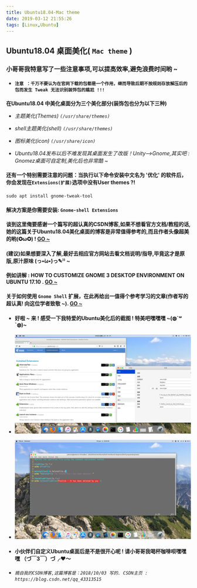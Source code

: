 ```yaml
---
title: Ubuntu18.04-Mac theme
date: 2019-03-12 21:55:26
tags: [Linux,Ubuntu]
---
```


## Ubuntu18.04 桌面美化( `Mac theme` )

### 小哥哥我特意写了一些注意事项,可以提高效率,避免浪费时间哟 ~

- #### `注意 ：千万不要认为在官网下载的包都是一个作用，继而导致后期不按规则存放解压后的包而发生 Tweak 无法识别装饰包的尴尬 !!! `

**在Ubuntu18.04 中美化桌面分为三个美化部分(装饰包也分为以下三种)**

- *主题美化(Themes)      `(/usr/share/themes)`*

- *shell主题美化(shell)  `(/usr/share/themes)`*
 
- *图标美化(icon)        `(/usr/share/icon)`*



- *Ubuntu18.04发布以后不难发现其桌面发生了改版！Unity——>Gnome,其实吧 : Gnomez桌面可自定制,美化后也非常酷 ~*


#### 还有一个特别需要注意的问题：当执行以下命令安装中文名为 '优化' 的软件后，你会发现在`Extensions(扩展)`选项中没有User themes ?!
```
sudo apt install gnome-tweak-tool
```
#### 解决方案是你需要安装:  `Gnome-shell Extensions`
#### 谈到这里俺要感谢一个篇写的超认真的CSDN博客,如果不想看官方文档/教程的话,她的这篇关于Ubuntu18.04美化桌面的博客是非常值得参考的,而且作者头像超美的哟(✪ω✪) ! [GO ~ ](https://blog.csdn.net/zyqblog/article/details/80152016)


#### (建议)如果想要深入了解,最好去相应官方网站去看文档说明/指导,毕竟这才是原版,原汁原味 (っ•̀ω•́)っ✎⁾⁾ ~
#### 例如讲解 : HOW TO CUSTOMIZE GNOME 3 DESKTOP ENVIRONMENT ON UBUNTU 17.10 . [GO ~ ](https://linuxhint.com/gnome-tweak-tool-ubuntu-17-10/)



#### 关于如何使用 `Gnome Shell` 扩展，在此再给出一值得个参考学习的文章(作者写的超认真! 向这位学者致敬 ~). [GO ~ ](https://linux.cn/article-9447-1.html)


- #### 好啦 ~ 来 ! 感受一下我特爱的Ubuntu美化后的截图 ! 特美吧嘿嘿嘿  ~(◍´꒳`◍)~
 - ![ ](Ubuntu18-04-Mac-theme/Ubuntu18.04-Mac-theme.PNG)
  
 - ![ ](Ubuntu18-04-Mac-theme/Learn-Shell-program.PNG)



- #### 小伙伴们自定义Ubuntu桌面后是不是很开心呢 ! 请小哥哥我喝杯咖啡呗嘿嘿嘿 （づ￣3￣）づ╭❤～ 

- ###### `摘自我的CSDN博客,这篇博客是：2018/10/03 写的. CSDN主页 : https://blog.csdn.net/qq_43313515 `